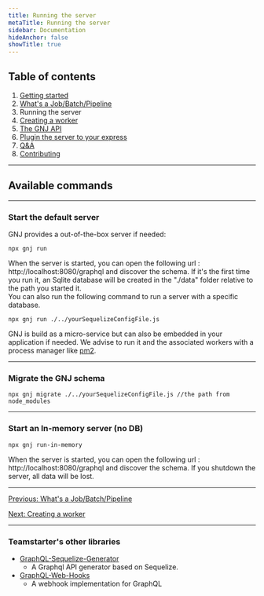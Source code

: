 ```yaml
---
title: Running the server
metaTitle: Running the server
sidebar: Documentation
hideAnchor: false
showTitle: true
---
```


## Table of contents

1. [Getting started](index.md)
2. [What's a Job/Batch/Pipeline](02_Whats_a_Job_Batch_Pipeline.md)
3. Running the server
4. [Creating a worker](04_Creating_a_worker.md)
5. [The GNJ API](05_The_GNJ_API.md)
6. [Plugin the server to your express](06_Plugin_the_server_to_your_express.md)
7. [Q&A](07_Q%26A.md)
8. [Contributing](08_Contributing.md)

---

## Available commands

---

### Start the default server

GNJ provides a out-of-the-box server if needed:

```
npx gnj run
```

When the server is started, you can open the following url : http://localhost:8080/graphql and discover the schema. If it's the first time you run it, an Sqlite database will be created in the "./data" folder relative to the path you started it.  
You can also run the following command to run a server with a specific database.

```
npx gnj run ./../yourSequelizeConfigFile.js
```

GNJ is build as a micro-service but can also be embedded in your application if needed. We advise to run it and the associated workers with a process manager like [pm2](https://pm2.keymetrics.io/).

---

### Migrate the GNJ schema

```
npx gnj migrate ./../yourSequelizeConfigFile.js //the path from node_modules
```

---

### Start an In-memory server (no DB)

```
npx gnj run-in-memory
```

When the server is started, you can open the following url : http://localhost:8080/graphql and discover the schema. If you shutdown the server, all data will be lost.

---

[Previous: What's a Job/Batch/Pipeline](02_Whats_a_Job_Batch_Pipeline.md)

[Next: Creating a worker](04_Creating_a_worker.md)

---

### Teamstarter's other libraries

- [GraphQL-Sequelize-Generator](https://teamstarter.github.io/GSG-documentation/)
  - A Graphql API generator based on Sequelize.
- [GraphQL-Web-Hooks](https://teamstarter.github.io/GWH-documentation/)
  - A webhook implementation for GraphQL

